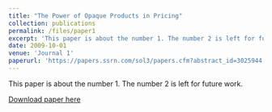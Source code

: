 ```yaml
---
title: "The Power of Opaque Products in Pricing"
collection: publications
permalink: /files/paper1
excerpt: 'This paper is about the number 1. The number 2 is left for future work.'
date: 2009-10-01
venue: 'Journal 1'
paperurl: 'https://papers.ssrn.com/sol3/papers.cfm?abstract_id=3025944'
---
```

This paper is about the number 1. The number 2 is left for future work.

[Download paper here](https://papers.ssrn.com/sol3/papers.cfm?abstract_id=3025944)
